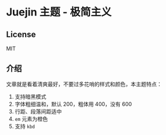 # Juejin 主题 - 极简主义

## License

MIT

## 介绍

文章就是看着清爽最好，不要过多花哨的样式和颜色，本主题特点：

1. 支持暗黑模式
2. 字体粗细温和，默认 200，粗体用 400，没有 600
3. 行距、段落间距适中
4. `em` 元素为橙色
5. 支持 `kbd`
